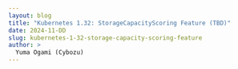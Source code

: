 ```yaml
---
layout: blog
title: "Kubernetes 1.32: StorageCapacityScoring Feature (TBD)"
date: 2024-11-DD
slug: kubernetes-1-32-storage-capacity-scoring-feature
author: >
  Yuma Ogami (Cybozu)
---
```

